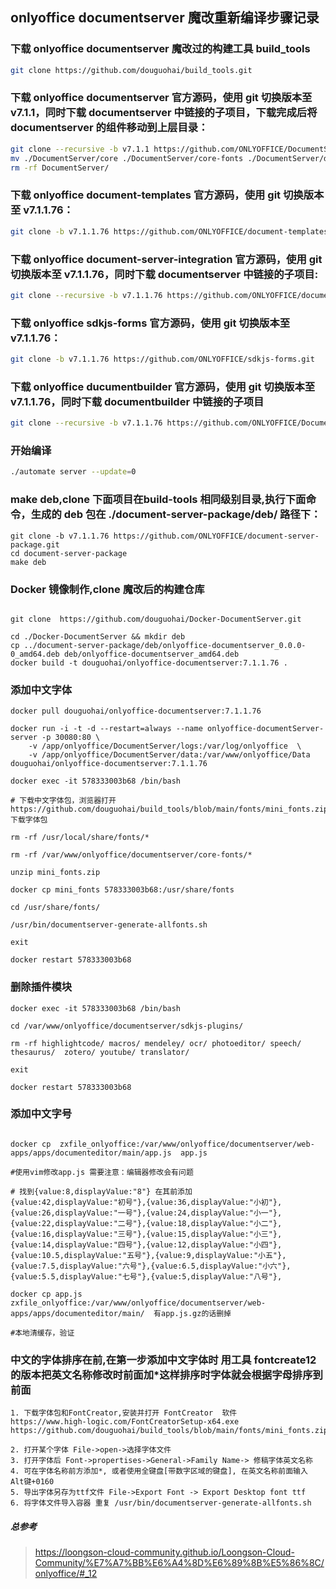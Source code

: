 ## onlyoffice documentserver 魔改重新编译步骤记录

### 下载 onlyoffice documentserver 魔改过的构建工具 build_tools
```bash
git clone https://github.com/douguohai/build_tools.git
```


### 下载 onlyoffice documentserver 官方源码，使用 git 切换版本至 v7.1.1，同时下载 documentserver 中链接的子项目，下载完成后将 documentserver 的组件移动到上层目录：
```bash
git clone --recursive -b v7.1.1 https://github.com/ONLYOFFICE/DocumentServer.git &&\ 
mv ./DocumentServer/core ./DocumentServer/core-fonts ./DocumentServer/dictionaries ./DocumentServer/sdkjs ./DocumentServer/sdkjs-plugins ./DocumentServer/server ./DocumentServer/web-apps . &&\
rm -rf DocumentServer/
```

### 下载 onlyoffice document-templates 官方源码，使用 git 切换版本至 v7.1.1.76：
```bash
git clone -b v7.1.1.76 https://github.com/ONLYOFFICE/document-templates.git

```

### 下载 onlyoffice document-server-integration 官方源码，使用 git 切换版本至 v7.1.1.76，同时下载 documentserver 中链接的子项目:
```bash
git clone --recursive -b v7.1.1.76 https://github.com/ONLYOFFICE/document-server-integration.git

```

### 下载 onlyoffice sdkjs-forms 官方源码，使用 git 切换版本至 v7.1.1.76：
```bash
git clone -b v7.1.1.76 https://github.com/ONLYOFFICE/sdkjs-forms.git

```

### 下载 onlyoffice ducumentbuilder 官方源码，使用 git 切换版本至 v7.1.1.76，同时下载 documentbuilder 中链接的子项目

```bash
git clone --recursive -b v7.1.1.76 https://github.com/ONLYOFFICE/DocumentBuilder.git
```

### 开始编译
```bash
./automate server --update=0
```


### make deb,clone 下面项目在build-tools 相同级别目录,执行下面命令，生成的 deb 包在 ./document-server-package/deb/ 路径下：
```shell
git clone -b v7.1.1.76 https://github.com/ONLYOFFICE/document-server-package.git
cd document-server-package
make deb
```

### Docker 镜像制作,clone 魔改后的构建仓库
```shell

git clone  https://github.com/douguohai/Docker-DocumentServer.git

cd ./Docker-DocumentServer && mkdir deb
cp ../document-server-package/deb/onlyoffice-documentserver_0.0.0-0_amd64.deb deb/onlyoffice-documentserver_amd64.deb
docker build -t douguohai/onlyoffice-documentserver:7.1.1.76 .

```

### 添加中文字体
```shell
docker pull douguohai/onlyoffice-documentserver:7.1.1.76

docker run -i -t -d --restart=always --name onlyoffice-documentServer-server -p 30080:80 \
    -v /app/onlyoffice/DocumentServer/logs:/var/log/onlyoffice  \
    -v /app/onlyoffice/DocumentServer/data:/var/www/onlyoffice/Data  douguohai/onlyoffice-documentserver:7.1.1.76
    
docker exec -it 578333003b68 /bin/bash

# 下载中文字体包，浏览器打开 https://github.com/douguohai/build_tools/blob/main/fonts/mini_fonts.zip 下载字体包

rm -rf /usr/local/share/fonts/*

rm -rf /var/www/onlyoffice/documentserver/core-fonts/*

unzip mini_fonts.zip

docker cp mini_fonts 578333003b68:/usr/share/fonts

cd /usr/share/fonts/

/usr/bin/documentserver-generate-allfonts.sh

exit

docker restart 578333003b68
```

### 删除插件模块
```shell
docker exec -it 578333003b68 /bin/bash

cd /var/www/onlyoffice/documentserver/sdkjs-plugins/

rm -rf highlightcode/ macros/ mendeley/ ocr/ photoeditor/ speech/ thesaurus/  zotero/ youtube/ translator/

exit

docker restart 578333003b68
```

### 添加中文字号
```shell

docker cp  zxfile_onlyoffice:/var/www/onlyoffice/documentserver/web- apps/apps/documenteditor/main/app.js  app.js

#使用vim修改app.js 需要注意：编辑器修改会有问题

# 找到{value:8,displayValue:"8"} 在其前添加
{value:42,displayValue:"初号"},{value:36,displayValue:"小初"},{value:26,displayValue:"一号"},{value:24,displayValue:"小一"},{value:22,displayValue:"二号"},{value:18,displayValue:"小二"},{value:16,displayValue:"三号"},{value:15,displayValue:"小三"},{value:14,displayValue:"四号"},{value:12,displayValue:"小四"},{value:10.5,displayValue:"五号"},{value:9,displayValue:"小五"},{value:7.5,displayValue:"六号"},{value:6.5,displayValue:"小六"},{value:5.5,displayValue:"七号"},{value:5,displayValue:"八号"},

docker cp app.js zxfile_onlyoffice:/var/www/onlyoffice/documentserver/web-apps/apps/documenteditor/main/  有app.js.gz的话删掉

#本地清缓存，验证
```

### 中文的字体排序在前,在第一步添加中文字体时 用工具 fontcreate12的版本把英文名称修改时前面加*这样排序时字体就会根据字母排序到前面
```shell
1. 下载字体包和FontCreator,安装并打开 FontCreator  软件
https://www.high-logic.com/FontCreatorSetup-x64.exe
https://github.com/douguohai/build_tools/blob/main/fonts/mini_fonts.zip

2. 打开某个字体 File->open->选择字体文件
3. 打开字体后 Font->propertises->General->Family Name-> 修稿字体英文名称
4. 可在字体名称前方添加*, 或者使用全键盘[带数字区域的键盘], 在英文名称前面输入 Alt键+0160
5. 导出字体另存为ttf文件 File->Export Font -> Export Desktop font ttf
6. 将字体文件导入容器 重复 /usr/bin/documentserver-generate-allfonts.sh

```

##### 总参考
> https://loongson-cloud-community.github.io/Loongson-Cloud-Community/%E7%A7%BB%E6%A4%8D%E6%89%8B%E5%86%8C/onlyoffice/#_12
